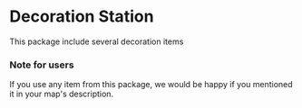 # Decoration Station
This package include several decoration items

### Note for users
If you use any item from this package, we would be happy if you mentioned it in your map's description.


